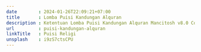 ```yaml
---
date        : 2024-01-26T22:09:21+07:00
title       : Lomba Puisi Kandungan Alquran
description : Ketentuan Lomba Puisi Kandungan Alquran Mancitosh v8.0 Competition MAN 1 Ponorogo
url         : puisi-kandungan-alquran
linkTitle   : Puisi Religi
unsplash    : i9zS7ctsCPU
---
```

